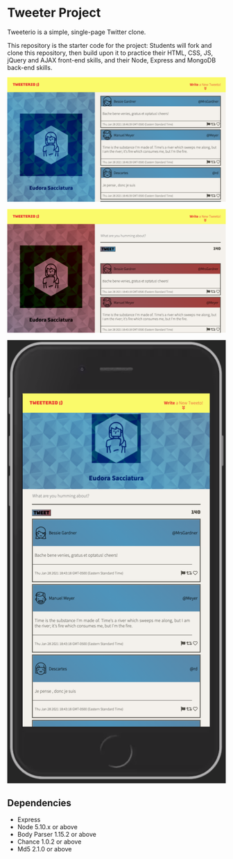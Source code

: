 # Tweeter Project

Tweeterio is a simple, single-page Twitter clone.

This repository is the starter code for the project: Students will fork and clone this repository, then build upon it to practice their HTML, CSS, JS, jQuery and AJAX front-end skills, and their Node, Express and MongoDB back-end skills.


!['Tweeterio!'](https://github.com/Bebopskull/tweeter/blob/master/public/docs/tweeterio%20screenshoot1.png)

!['Tweet Something!']( https://github.com/Bebopskull/tweeter/blob/master/public/docs/tweeterio%20ss2.png)

!['Mobile version']( https://github.com/Bebopskull/tweeter/blob/master/public/docs/tweeterio_mobile.png)

## Dependencies

- Express
- Node 5.10.x or above
- Body Parser 1.15.2 or above
- Chance 1.0.2 or above
- Md5 2.1.0 or above

 
